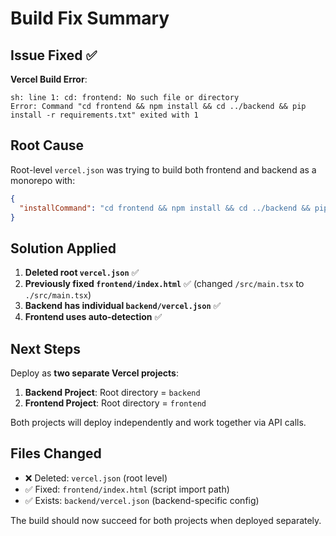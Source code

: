 # Build Fix Summary

## Issue Fixed ✅
**Vercel Build Error**: 
```
sh: line 1: cd: frontend: No such file or directory
Error: Command "cd frontend && npm install && cd ../backend && pip install -r requirements.txt" exited with 1
```

## Root Cause
Root-level `vercel.json` was trying to build both frontend and backend as a monorepo with:
```json
{
  "installCommand": "cd frontend && npm install && cd ../backend && pip install -r requirements.txt"
}
```

## Solution Applied
1. **Deleted root `vercel.json`** ✅
2. **Previously fixed `frontend/index.html`** ✅ (changed `/src/main.tsx` to `./src/main.tsx`)
3. **Backend has individual `backend/vercel.json`** ✅
4. **Frontend uses auto-detection** ✅

## Next Steps
Deploy as **two separate Vercel projects**:
1. **Backend Project**: Root directory = `backend`
2. **Frontend Project**: Root directory = `frontend`

Both projects will deploy independently and work together via API calls.

## Files Changed
- ❌ Deleted: `vercel.json` (root level)
- ✅ Fixed: `frontend/index.html` (script import path)
- ✅ Exists: `backend/vercel.json` (backend-specific config)

The build should now succeed for both projects when deployed separately.
